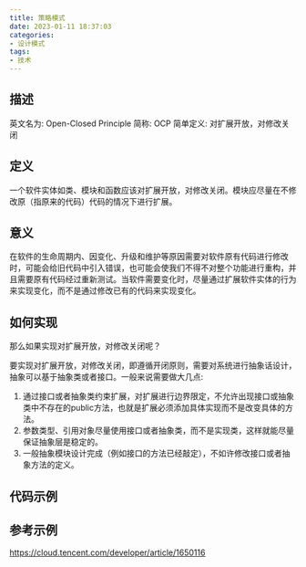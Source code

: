 ```yaml
---
title: 策略模式
date: 2023-01-11 18:37:03
categories:
- 设计模式
tags:
- 技术
---
```


## 描述

英文名为: Open-Closed Principle
简称: OCP
简单定义: 对扩展开放，对修改关闭
<!-- more -->



## 定义

一个软件实体如类、模块和函数应该对扩展开放，对修改关闭。模块应尽量在不修改原（指原来的代码）代码的情况下进行扩展。



## 意义

在软件的生命周期内、因变化、升级和维护等原因需要对软件原有代码进行修改时，可能会给旧代码中引入错误，也可能会使我们不得不对整个功能进行重构，并且需要原有代码经过重新测试。当软件需要变化时，尽量通过扩展软件实体的行为来实现变化，而不是通过修改已有的代码来实现变化。



## 如何实现

那么如果实现对扩展开放，对修改关闭呢？ 

要实现对扩展开放，对修改关闭，即遵循开闭原则，需要对系统进行抽象话设计，抽象可以基于抽象类或者接口。一般来说需要做大几点:

1. 通过接口或者抽象类约束扩展，对扩展进行边界限定，不允许出现接口或抽象类中不存在的public方法，也就是扩展必须添加具体实现而不是改变具体的方法。
2. 参数类型、引用对象尽量使用接口或者抽象类，而不是实现类，这样就能尽量保证抽象层是稳定的。
3. 一般抽象模块设计完成（例如接口的方法已经敲定），不如许修改接口或者抽象方法的定义。



## 代码示例









## 参考示例

https://cloud.tencent.com/developer/article/1650116

